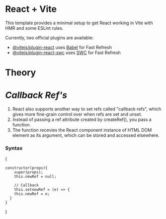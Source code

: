 # React + Vite

This template provides a minimal setup to get React working in Vite with HMR and some ESLint rules.

Currently, two official plugins are available:

- [@vitejs/plugin-react](https://github.com/vitejs/vite-plugin-react/blob/main/packages/plugin-react/README.md) uses [Babel](https://babeljs.io/) for Fast Refresh
- [@vitejs/plugin-react-swc](https://github.com/vitejs/vite-plugin-react-swc) uses [SWC](https://swc.rs/) for Fast Refresh


# Theory

# _Callback Ref's_

1. React also supports another way to set refs called "callback refs", which gives more fine-grain control over when refs are set and unset.
2. Instead of passing a ref attribute created by createRef(), you pass a function.
3. The function recevies the React component instance of HTML DOM element as its argument, which can be stored and accessed elsewhere.

<h3>Syntax</h3>
{

    constructor(props){
        super(props);
        this.newRef = null;

        // Callback 
        this.setnewRef = (e) => {
        this.newRef = e;
      }
    }
}
